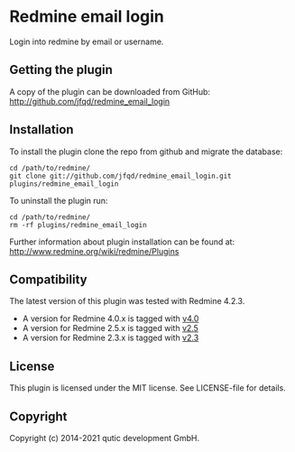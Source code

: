 # Redmine email login

Login into redmine by email or username.

## Getting the plugin

A copy of the plugin can be downloaded from GitHub: http://github.com/jfqd/redmine_email_login

## Installation

To install the plugin clone the repo from github and migrate the database:

```
cd /path/to/redmine/
git clone git://github.com/jfqd/redmine_email_login.git plugins/redmine_email_login
```

To uninstall the plugin run:

```
cd /path/to/redmine/
rm -rf plugins/redmine_email_login
```

Further information about plugin installation can be found at: http://www.redmine.org/wiki/redmine/Plugins

## Compatibility

The latest version of this plugin was tested with Redmine 4.2.3.

* A version for Redmine 4.0.x is tagged with [v4.0](https://github.com/jfqd/redmine_email_login/releases/tag/v4.0 "plugin version for Redmine 4.0.x")
* A version for Redmine 2.5.x is tagged with [v2.5](https://github.com/jfqd/redmine_email_login/releases/tag/v2.5 "plugin version for Redmine 2.5.x")
* A version for Redmine 2.3.x is tagged with [v2.3](https://github.com/jfqd/redmine_email_login/releases/tag/v2.3 "plugin version for Redmine 2.3.x")

## License

This plugin is licensed under the MIT license. See LICENSE-file for details.

## Copyright

Copyright (c) 2014-2021 qutic development GmbH.

